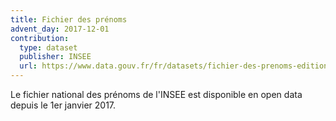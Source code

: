 ```yaml
---
title: Fichier des prénoms
advent_day: 2017-12-01
contribution:
  type: dataset
  publisher: INSEE
  url: https://www.data.gouv.fr/fr/datasets/fichier-des-prenoms-edition-2016/
---
```


Le fichier national des prénoms de l'INSEE est disponible en open data depuis le 1er janvier 2017.
